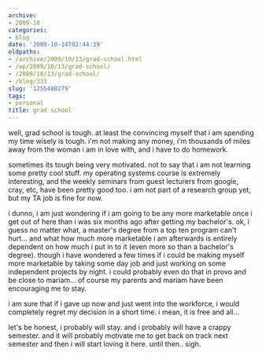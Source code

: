 ```yaml
---
archive:
- 2009-10
categories:
- blog
date: '2009-10-14T02:44:39'
oldpaths:
- /archive/2009/10/13/grad-school.html
- /wp/2009/10/13/grad-school/
- /2009/10/13/grad-school/
- /blog/333
slug: '1255488279'
tags:
- personal
title: grad school
---
```


well, grad school is tough. at least the convincing myself that i am
spending my time wisely is tough. i'm not making any money, i'm thousands
of miles away from the woman i am in love with, and i have to do homework.

sometimes its tough being very motivated. not to say that i am not
learning some pretty cool stuff. my operating systems course is extremely
interesting, and the weekly seminars from guest lecturers from google,
cray, etc, have been pretty good too. i am not part of a research group
yet, but my TA job is fine for now.

i dunno, i am just wondering if i am going to be any more marketable once
i get out of here than i was six months ago after getting my bachelor's.
ok, i guess no matter what, a master's degree from a top ten program can't
hurt... and what how much more marketable i am afterwards is entirely
dependent on how much i put in to it (even more so than a bachelor's
degree). though i have wondered a few times if i could be making myself
more marketable by taking some day job and just working on some
independent projects by night. i could probably even do that in provo and
be close to mariam... of course my parents and mariam have been
encouraging me to stay.

i am sure that if i gave up now and just went into the workforce, i would
completely regret my decision in a short time. i mean, it is free and
all...

let's be honest, i probably will stay. and i probably will have a crappy
semester. and it will probably motivate me to get back on track next
semester and then i will start loving it here. until then.. sigh.

